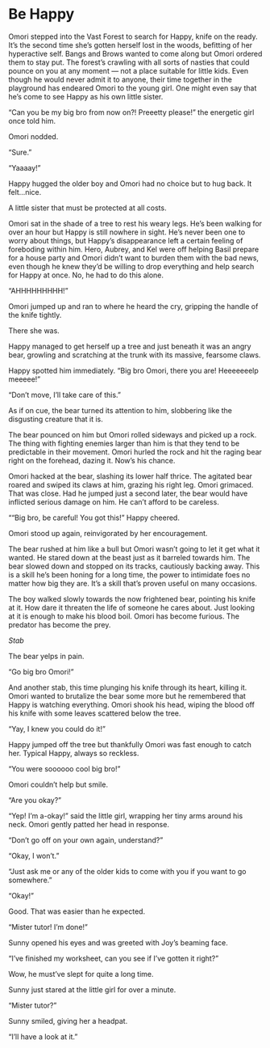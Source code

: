 # Be Happy

Omori stepped into the Vast Forest to search for Happy, knife on the ready. It’s the second time she’s gotten herself lost in the woods, befitting of her hyperactive self. Bangs and Brows wanted to come along but Omori ordered them to stay put. The forest’s crawling with all sorts of nasties that could pounce on you at any moment — not a place suitable for little kids. Even though he would never admit it to anyone, their time together in the playground has endeared Omori to the young girl. One might even say that he’s come to see Happy as his own little sister.

“Can you be my big bro from now on?! Preeetty please!” the energetic girl once told him.

Omori nodded.

“Sure.”

“Yaaaay!”

Happy hugged the older boy and Omori had no choice but to hug back. It felt…nice.

A little sister that must be protected at all costs. 

Omori sat in the shade of a tree to rest his weary legs. He’s been walking for over an hour but Happy is still nowhere in sight. He’s never been one to worry about things, but Happy’s disappearance left a certain feeling of foreboding within him. Hero, Aubrey, and Kel were off helping Basil prepare for a house party and Omori didn’t want to burden them with the bad news, even though he knew they’d be willing to drop everything and help search for Happy at once. No, he had to do this alone.

“AHHHHHHHHH!”

Omori jumped up and ran to where he heard the cry, gripping the handle of the knife tightly.

There she was.

Happy managed to get herself up a tree and just beneath it was an angry bear, growling and scratching at the trunk with its massive, fearsome claws.

Happy spotted him immediately. “Big bro Omori, there you are! Heeeeeeelp meeeee!”

“Don’t move, I’ll take care of this.”

As if on cue, the bear turned its attention to him, slobbering like the disgusting creature that it is.

The bear pounced on him but Omori rolled sideways and picked up a rock. The thing with fighting enemies larger than him is that they tend to be predictable in their movement. Omori hurled the rock and hit the raging bear right on the forehead, dazing it. Now’s his chance.

Omori hacked at the bear, slashing its lower half thrice. The agitated bear roared and swiped its claws at him, grazing his right leg. Omori grimaced. That was close. Had he jumped just a second later, the bear would have inflicted serious damage on him. He can’t afford to be careless.

““Big bro, be careful! You got this!” Happy cheered.

Omori stood up again, reinvigorated by her encouragement.

The bear rushed at him like a bull but Omori wasn’t going to let it get what it wanted. He stared down at the beast just as it barreled towards him. The bear slowed down and stopped on its tracks, cautiously backing away. This is a skill he’s been honing for a long time, the power to intimidate foes no matter how big they are. It’s a skill that’s proven useful on many occasions. 

The boy walked slowly towards the now frightened bear, pointing his knife at it. How dare it threaten the life of someone he cares about. Just looking at it is enough to make his blood boil. Omori has become furious. The predator has become the prey. 

*Stab*

The bear yelps in pain.

“Go big bro Omori!”

And another stab, this time plunging his knife through its heart, killing it. Omori wanted to brutalize the bear some more but he remembered that Happy is watching everything. Omori shook his head, wiping the blood off his knife with some leaves scattered below the tree.

“Yay, I knew you could do it!” 

Happy jumped off the tree but thankfully Omori was fast enough to catch her. Typical Happy, always so reckless.

“You were soooooo cool big bro!”

Omori couldn’t help but smile.

“Are you okay?”


“Yep! I’m a-okay!” said the little girl, wrapping her tiny arms around his neck. Omori gently patted her head in response.

“Don’t go off on your own again, understand?”

“Okay, I won’t.”

“Just ask me or any of the older kids to come with you if you want to go somewhere.”

“Okay!”

Good. That was easier than he expected.




“Mister tutor! I’m done!”

Sunny opened his eyes and was greeted with Joy’s beaming face.

“I’ve finished my worksheet, can you see if I’ve gotten it right?”

Wow, he must’ve slept for quite a long time.

Sunny just stared at the little girl for over a minute.

“Mister tutor?”

Sunny smiled, giving her a headpat.

“I’ll have a look at it.”